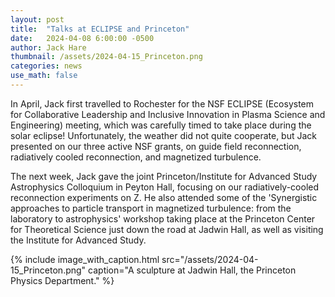 ```yaml
---
layout: post
title:  "Talks at ECLIPSE and Princeton"
date:   2024-04-08 6:00:00 -0500
author: Jack Hare
thumbnail: /assets/2024-04-15_Princeton.png
categories: news
use_math: false
---
```


In April, Jack first travelled to Rochester for the NSF ECLIPSE (Ecosystem for Collaborative Leadership and Inclusive Innovation in Plasma Science and Engineering) meeting, which was carefully timed to take place during the solar eclipse! Unfortunately, the weather did not quite cooperate, but Jack presented on our three active NSF grants, on guide field reconnection, radiatively cooled reconnection, and magnetized turbulence.

The next week, Jack gave the joint Princeton/Institute for Advanced Study Astrophysics Colloquium in Peyton Hall, focusing on our radiatively-cooled reconnection experiments on Z. He also attended some of the 'Synergistic approaches to particle transport in magnetized turbulence: from the laboratory to astrophysics' workshop taking place at the Princeton Center for Theoretical Science just down the road at Jadwin Hall, as well as visiting the Institute for Advanced Study. 


{% include image_with_caption.html 
    src="/assets/2024-04-15_Princeton.png"
    caption="A sculpture at Jadwin Hall, the Princeton Physics Department."
%}	
